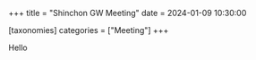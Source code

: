 +++
title = "Shinchon GW Meeting"
date = 2024-01-09 10:30:00

[taxonomies]
categories = ["Meeting"]
+++

Hello
